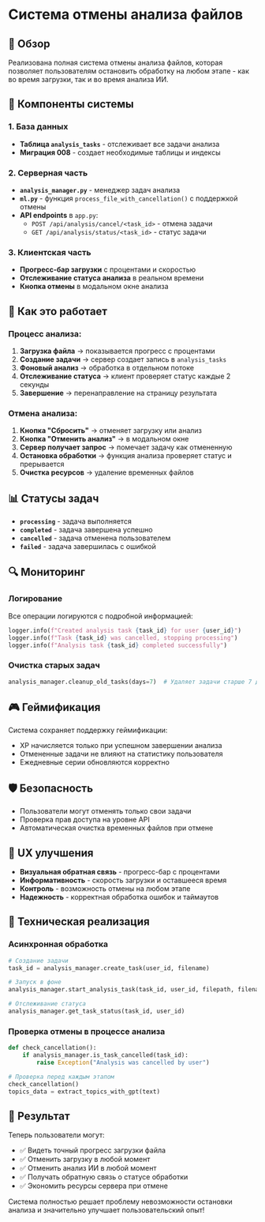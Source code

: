 # Система отмены анализа файлов

## 🎯 Обзор

Реализована полная система отмены анализа файлов, которая позволяет пользователям остановить обработку на любом этапе - как во время загрузки, так и во время анализа ИИ.

## 🔧 Компоненты системы

### 1. База данных
- **Таблица `analysis_tasks`** - отслеживает все задачи анализа
- **Миграция 008** - создает необходимые таблицы и индексы

### 2. Серверная часть
- **`analysis_manager.py`** - менеджер задач анализа
- **`ml.py`** - функция `process_file_with_cancellation()` с поддержкой отмены
- **API endpoints** в `app.py`:
  - `POST /api/analysis/cancel/<task_id>` - отмена задачи
  - `GET /api/analysis/status/<task_id>` - статус задачи

### 3. Клиентская часть
- **Прогресс-бар загрузки** с процентами и скоростью
- **Отслеживание статуса анализа** в реальном времени
- **Кнопка отмены** в модальном окне анализа

## 🚀 Как это работает

### Процесс анализа:
1. **Загрузка файла** → показывается прогресс с процентами
2. **Создание задачи** → сервер создает запись в `analysis_tasks`
3. **Фоновый анализ** → обработка в отдельном потоке
4. **Отслеживание статуса** → клиент проверяет статус каждые 2 секунды
5. **Завершение** → перенаправление на страницу результата

### Отмена анализа:
1. **Кнопка "Сбросить"** → отменяет загрузку или анализ
2. **Кнопка "Отменить анализ"** → в модальном окне
3. **Сервер получает запрос** → помечает задачу как отмененную
4. **Остановка обработки** → функция анализа проверяет статус и прерывается
5. **Очистка ресурсов** → удаление временных файлов

## 📊 Статусы задач

- **`processing`** - задача выполняется
- **`completed`** - задача завершена успешно
- **`cancelled`** - задача отменена пользователем
- **`failed`** - задача завершилась с ошибкой

## 🔍 Мониторинг

### Логирование
Все операции логируются с подробной информацией:
```python
logger.info(f"Created analysis task {task_id} for user {user_id}")
logger.info(f"Task {task_id} was cancelled, stopping processing")
logger.info(f"Analysis task {task_id} completed successfully")
```

### Очистка старых задач
```python
analysis_manager.cleanup_old_tasks(days=7)  # Удаляет задачи старше 7 дней
```

## 🎮 Геймификация

Система сохраняет поддержку геймификации:
- XP начисляется только при успешном завершении анализа
- Отмененные задачи не влияют на статистику пользователя
- Ежедневные серии обновляются корректно

## 🛡️ Безопасность

- Пользователи могут отменять только свои задачи
- Проверка прав доступа на уровне API
- Автоматическая очистка временных файлов при отмене

## 📱 UX улучшения

- **Визуальная обратная связь** - прогресс-бар с процентами
- **Информативность** - скорость загрузки и оставшееся время  
- **Контроль** - возможность отмены на любом этапе
- **Надежность** - корректная обработка ошибок и таймаутов

## 🔧 Техническая реализация

### Асинхронная обработка
```python
# Создание задачи
task_id = analysis_manager.create_task(user_id, filename)

# Запуск в фоне
analysis_manager.start_analysis_task(task_id, user_id, filepath, filename, page_range)

# Отслеживание статуса
analysis_manager.get_task_status(task_id, user_id)
```

### Проверка отмены в процессе анализа
```python
def check_cancellation():
    if analysis_manager.is_task_cancelled(task_id):
        raise Exception("Analysis was cancelled by user")

# Проверка перед каждым этапом
check_cancellation()
topics_data = extract_topics_with_gpt(text)
```

## 🎯 Результат

Теперь пользователи могут:
- ✅ Видеть точный прогресс загрузки файла
- ✅ Отменить загрузку в любой момент
- ✅ Отменить анализ ИИ в любой момент
- ✅ Получать обратную связь о статусе обработки
- ✅ Экономить ресурсы сервера при отмене

Система полностью решает проблему невозможности остановки анализа и значительно улучшает пользовательский опыт!